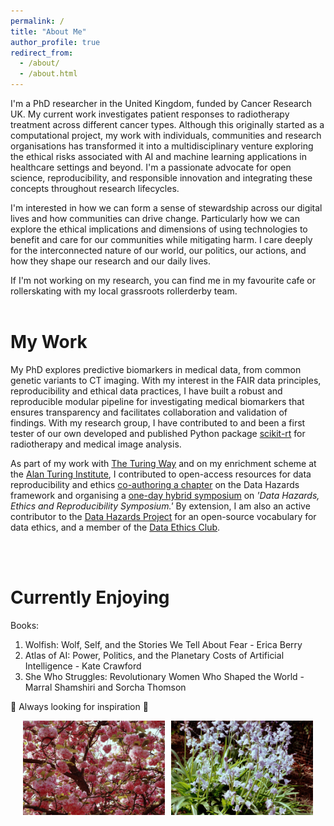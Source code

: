 ```yaml
---
permalink: /
title: "About Me"
author_profile: true
redirect_from: 
  - /about/
  - /about.html
---
```




I'm a PhD researcher in the United Kingdom, funded by Cancer Research UK. My current work investigates patient responses to radiotherapy treatment across different cancer types. Although this originally started as a computational project, my work with individuals, communities and research organisations has transformed it into a multidisciplinary venture exploring the ethical risks associated with AI and machine learning applications in healthcare settings and beyond. I'm a passionate advocate for open science, reproducibility, and responsible innovation and integrating these concepts throughout research lifecycles. 

I'm interested in how we can form a sense of stewardship across our digital lives and how communities can drive change. Particularly how we can explore the ethical implications and dimensions of using technologies to benefit and care for our communities while mitigating harm. I care deeply for the interconnected nature of our world, our politics, our actions, and how they shape our research and our daily lives. 

If I'm not working on my research, you can find me in my favourite cafe or rollerskating with my local grassroots rollerderby team. 
<br>
<br>

My Work 
=============

My PhD explores predictive biomarkers in medical data, from common genetic variants to CT imaging. With my interest in the FAIR data principles, reproducibility and ethical data practices, I have built a robust and reproducible modular pipeline for investigating medical biomarkers that ensures transparency and facilitates collaboration and validation of findings. With my research group, I have contributed to and been a first tester of our own developed and published Python package [scikit-rt](https://scikit-rt.github.io/scikit-rt/) for radiotherapy and medical image analysis. 

As part of my work with [The Turing Way](https://www.turing.ac.uk/research/research-projects/turing-way) and on my enrichment scheme at the [Alan Turing Institute](https://www.turing.ac.uk/), I contributed to open-access resources for data reproducibility and ethics [co-authoring a chapter](https://book.the-turing-way.org/ethical-research/data-hazards) on the Data Hazards framework and organising a [one-day hybrid symposium](https://github.com/Susana465/der_symposium_20230310) on _'Data Hazards, Ethics and Reproducibility Symposium.'_ By extension, I am also an active contributor to the [Data Hazards Project](https://datahazards.com/) for an open-source vocabulary for data ethics, and a member of the [Data Ethics Club](https://dataethicsclub.com/). 

<br>
<br>

Currently Enjoying
===================

Books:
1. Wolfish: Wolf, Self, and the Stories We Tell About Fear - Erica Berry 
2. Atlas of AI: Power, Politics, and the Planetary Costs of Artificial Intelligence - Kate Crawford
3. She Who Struggles: Revolutionary Women Who Shaped the World - Marral Shamshiri and Sorcha Thomson

🌻 Always looking for inspiration 🌻

<div style="display: flex; justify-content: center;">
  <img src="/images/websiteimone.jpeg" alt="Image 1" style="width: 45%; margin-right: 10px;">
  <img src="/images/websiteimtwo.jpeg" alt="Image 2" style="width: 45%;">
</div>




